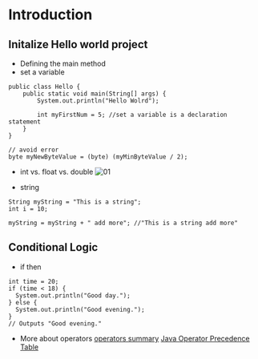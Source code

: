 # Introduction

## Initalize Hello world project
- Defining the main method
- set a variable

```
public class Hello {
    public static void main(String[] args) {
        System.out.println("Hello Wolrd");

        int myFirstNum = 5; //set a variable is a declaration statement
    }
}
```

```
// avoid error
byte myNewByteValue = (byte) (myMinByteValue / 2);
```

- int vs. float vs. double
    ![01]()

- string
```
String myString = "This is a string";
int i = 10;

myString = myString + " add more"; //"This is a string add more"
```

## Conditional Logic
- if then
```
int time = 20;
if (time < 18) {
  System.out.println("Good day.");
} else {
  System.out.println("Good evening.");
}
// Outputs "Good evening."
```

- More about operators
[operators summary](https://docs.oracle.com/javase/tutorial/java/nutsandbolts/opsummary.html)
[Java Operator Precedence Table](http://www.cs.bilkent.edu.tr/~guvenir/courses/CS101/op_precedence.html)